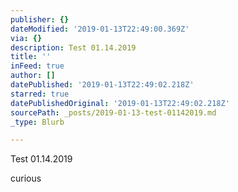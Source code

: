 ```yaml
---
publisher: {}
dateModified: '2019-01-13T22:49:00.369Z'
via: {}
description: Test 01.14.2019
title: ''
inFeed: true
author: []
datePublished: '2019-01-13T22:49:02.218Z'
starred: true
datePublishedOriginal: '2019-01-13T22:49:02.218Z'
sourcePath: _posts/2019-01-13-test-01142019.md
_type: Blurb

---
```

Test 01.14.2019

curious
